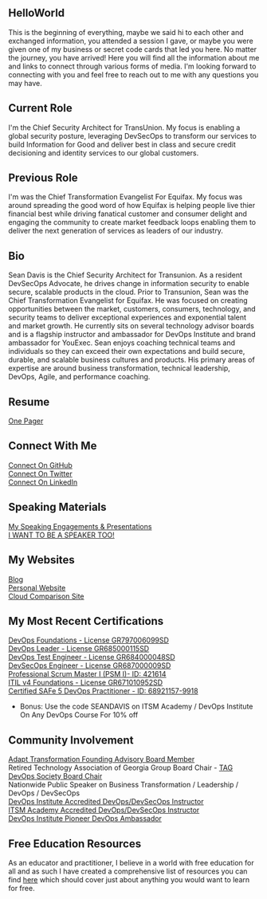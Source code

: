 ## HelloWorld
This is the beginning of everything, maybe we said hi to each other and exchanged information, you attended a session I gave, or maybe you were given one of my business or secret code cards that led you here. No matter the journey, you have arrived! Here you will find all the information about me and links to connect through various forms of media. I'm looking forward to connecting with you and feel free to reach out to me with any questions you may have. 

## Current Role
I'm the Chief Security Architect for TransUnion. My focus is enabling a global security posture, leveraging DevSecOps to transform our services to build Information for Good and deliver best in class and secure credit decisioning and identity services to our global customers.

## Previous Role
I'm was the Chief Transformation Evangelist For Equifax. My focus was around spreading the good word of how Equifax is helping people live thier financial best while driving fanatical customer and consumer delight and engaging the community to create market feedback loops enabling them to deliver the next generation of services as leaders of our industry. <br>

## Bio
Sean Davis is the Chief Security Architect for Transunion. As a resident DevSecOps Advocate, he drives change in information security to enable secure, scalable products in the cloud. Prior to Transunion, Sean was the Chief Transformation Evangelist for Equifax. He was focused on creating opportunities between the market, customers, consumers, technology, and security teams to deliver exceptional experiences and exponential talent and market growth. He currently sits on several technology advisor boards and is a flagship instructor and ambassador for DevOps Institute and brand ambassador for YouExec. Sean enjoys coaching technical teams and individuals so they can exceed their own expectations and build secure, durable, and scalable business cultures and products. His primary areas of expertise are around business transformation, technical leadership, DevOps, Agile, and performance coaching.

## Resume
[One Pager](https://github.com/imseandavis/HelloWorld/blob/master/Your_New_Employee.pdf) <br>

## Connect With Me
[Connect On GitHub](http://github.com/imseandavis) <br>
[Connect On Twitter](http://twitter.com/seanasaservice) <br>
[Connect On LinkedIn](http://linkedin.com/in/imseandavis) <br>

## Speaking Materials
[My Speaking Engagements & Presentations](http://github.com/imseandavis/presentations) <br>
[I WANT TO BE A SPEAKER TOO!](https://github.com/imseandavis/Presentations/tree/master/Speaker)

## My Websites
[Blog](http://imseandavis.com/blog) <br>
[Personal Website](http://imseandavis.com) <br>
[Cloud Comparison Site](http://cloudcomparison.seanasaservice.com/) 

## My Most Recent Certifications
[DevOps Foundations - License GR797006099SD](https://www.itsmacademy.com/dofnd/) <br>
[DevOps Leader - License GR685000115SD](https://www.itsmacademy.com/dol/) <br>
[DevOps Test Engineer - License GR684000048SD](https://www.itsmacademy.com/dte/) <br>
[DevSecOps Engineer - License GR687000009SD](http://itsm.com/dsoe/) <br>
[Professional Scrum Master I (PSM I)- ID: 421614](https://www.scrum.org/user/421614) <br>
[ITIL v4 Foundations - License GR671010952SD](https://www.itsmacademy.com/itil4fnd/) <br>
[Certified SAFe 5 DevOps Practitioner - ID: 68921157-9918](https://www.scaledagile.com/certification/courses/safe-devops/)
<br>
- Bonus: Use the code SEANDAVIS on ITSM Academy / DevOps Institute On Any DevOps Course For 10% off

## Community Involvement
[Adapt Transformation Founding Advisory Board Member](http://www.adapttransformation.com/adapt-model-community-board-of-advisors/) <br>
Retired Technology Association of Georgia Group Board Chair - [TAG DevOps Society Board Chair](https://www.tagonline.org/societies/devops/) <br>
Nationwide Public Speaker on Business Transformation / Leadership / DevOps / DevSecOps <br>
[DevOps Institute Accredited DevOps/DevSecOps Instructor](https://devopsinstitute.com/certifications/) <br>
[ITSM Academy Accredited DevOps/DevSecOps Instructor](https://www.itsmacademy.com/devopscampus) <br>
[DevOps Institute Pioneer DevOps Ambassador](https://devopsinstitute.com/about-us/ambassadors/)

## Free Education Resources
As an educator and practitioner, I believe in a world with free education for all and as such I have created a comprehensive list of resources you can find [here](https://github.com/imseandavis/HelloWorld/blob/master/EDUCATION.md) which should cover just about anything you would want to learn for free.
